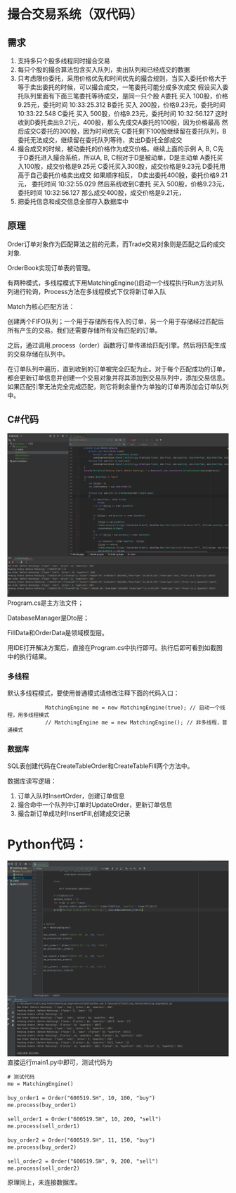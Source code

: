 # 撮合交易系统（双代码）

## 需求
1. 支持多只个股多线程同时撮合交易
2. 每只个股的撮合算法包含买入队列，卖出队列和已经成交的数据
3. 只考虑限价委托，采用价格优先和时间优先的撮合规则，当买入委托价格大于等于卖出委托的时候，可以撮合成交，一笔委托可能分成多次成交
假设买入委托队列里面有下面三笔委托等待成交，是同一只个股
A委托 买入 100股，价格9.25元，委托时间 10:33:25.312
B委托 买入 200股，价格9.23元，委托时间10:33:22.548
C委托 买入 500股，价格9.23元，委托时间 10:32:56.127
这时收到D委托卖出9.21元，400股，那么先成交A委托的100股，因为价格最高
然后成交C委托的300股，因为时间优先
C委托剩下100股继续留在委托队列，B委托无法成交，继续留在委托队列等待，卖出D委托全部成交
4. 撮合成交的时候，被动委托的价格作为成交价格。继续上面的示例
A, B, C先于D委托进入撮合系统，所以A, B, C相对于D是被动单，D是主动单
A委托买入100股，成交价格是9.25元
C委托买入300股，成交价格是9.23元
D委托用高于自己委托价格卖出成交
如果顺序相反，
D卖出委托400股，委托价格9.21元， 委托时间 10:32:55.029
然后系统收到C委托 买入 500股，价格9.23元，委托时间 10:32:56.127
那么成交400股，成交价格是9.21元，
5. 把委托信息和成交信息全部存入数据库中

## 原理
Order订单对象作为匹配算法之前的元素，而Trade交易对象则是匹配之后的成交对象.

OrderBook实现订单表的管理。

有两种模式，多线程模式下用MatchingEngine()启动一个线程执行Run方法对队列进行轮询，Process方法在多线程模式下仅将新订单入队

Match为核心匹配方法：

创建两个FIFO队列；一个用于存储所有传入的订单，另一个用于存储经过匹配后所有产生的交易。我们还需要存储所有没有匹配的订单。

之后，通过调用.process（order）函数将订单传递给匹配引擎。然后将匹配生成的交易存储在队列中。

在订单队列中遍历，直到收到的订单被完全匹配为止。对于每个匹配成功的订单，都会更新订单信息并创建一个交易对象并将其添加到交易队列中，添加交易信息。如果匹配引擎无法完全完成匹配，则它将剩余量作为单独的订单再添加会订单队列中。

## C#代码
![C#执行成功截图.png](pictures%2FC%23执行成功截图.png)
Program.cs是主方法文件；

DatabaseManager是Dto层；

FillData和OrderData是领域模型层。

用IDE打开解决方案后，直接在Program.cs中执行即可。执行后即可看到如截图中的执行结果。

### 多线程

默认多线程模式，要使用普通模式请修改注释下面的代码入口：
```
            MatchingEngine me = new MatchingEngine(true); // 启动一个线程，用多线程模式
            // MatchingEngine me = new MatchingEngine(); // 非多线程，普通模式
```            

### 数据库

SQL表创建代码在CreateTableOrder和CreateTableFill两个方法中。

数据库读写逻辑：

1. 订单入队时InsertOrder，创建订单信息
2. 撮合命中一个队列中订单时UpdateOrder，更新订单信息
3. 撮合新订单成功时InsertFill,创建成交记录

# Python代码：
![python执行成功截图.png](pictures%2Fpython执行成功截图.png)
直接运行main1.py中即可，测试代码为
```
# 测试代码
me = MatchingEngine()

buy_order1 = Order("600519.SH", 10, 100, "buy")
me.process(buy_order1)

sell_order1 = Order("600519.SH", 10, 200, "sell")
me.process(sell_order1)

buy_order2 = Order("600519.SH", 11, 150, "buy")
me.process(buy_order2)

sell_order2 = Order("600519.SH", 9, 200, "sell")
me.process(sell_order2)

```

原理同上，未连接数据库。

